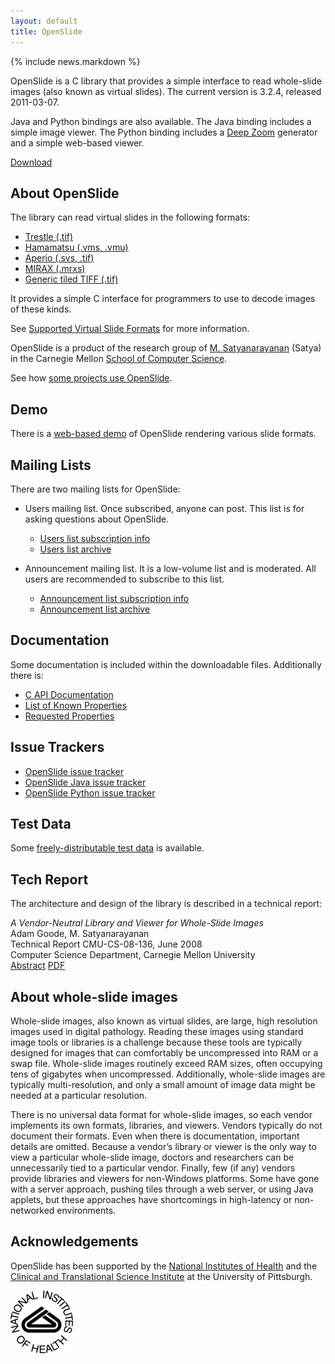 ```yaml
---
layout: default
title: OpenSlide
---
```


<div markdown="1" class="newsflash">
{% include news.markdown %}
</div>

OpenSlide is a C library that provides a simple interface to read
whole-slide images (also known as virtual slides). The current version
is 3.2.4, released 2011-03-07.

Java and Python bindings are also available. The Java binding includes a
simple image viewer. The Python binding includes a [Deep Zoom][26]
generator and a simple web-based viewer.

[Download][1]

[1]: Download
[26]: http://msdn.microsoft.com/en-us/library/cc645050%28VS.95%29.aspx

About OpenSlide
---------------

The library can read virtual slides in the following formats:

 * [Trestle (.tif)][2]
 * [Hamamatsu (.vms, .vmu)][3]
 * [Aperio (.svs, .tif)][4]
 * [MIRAX (.mrxs)][5]
 * [Generic tiled TIFF (.tif)][6]

[2]: Trestle%20format
[3]: Hamamatsu%20format
[4]: Aperio%20format
[5]: MIRAX%20format
[6]: Generic%20tiled%20TIFF%20format

It provides a simple C interface for programmers to use to decode
images of these kinds.

See [Supported Virtual Slide Formats][7] for more information.

[7]: Supported%20Virtual%20Slide%20Formats


OpenSlide is a product of the research group of [M. Satyanarayanan][8]
(Satya) in the Carnegie Mellon [School of Computer Science][9].

[8]: http://www.cs.cmu.edu/~satya/
[9]: http://www.cs.cmu.edu/


See how [some projects use OpenSlide][10].

[10]: Some%20Projects%20Using%20OpenSlide


Demo
----

There is a [web-based demo][26] of OpenSlide rendering various slide
formats.

[26]: demo/


Mailing Lists
-------------

There are two mailing lists for OpenSlide:

 * Users mailing list. Once subscribed, anyone can post. This list is for asking questions about OpenSlide.
   * [Users list subscription info][11]
   * [Users list archive][12]

 * Announcement mailing list. It is a low-volume list and is moderated. All users are recommended to subscribe to this list.
   * [Announcement list subscription info][13]
   * [Announcement list archive][14]

[11]: http://lists.andrew.cmu.edu/mailman/listinfo/openslide-users/
[12]: http://lists.andrew.cmu.edu/pipermail/openslide-users/
[13]: http://lists.andrew.cmu.edu/mailman/listinfo/openslide-announce/
[14]: http://lists.andrew.cmu.edu/pipermail/openslide-announce/


Documentation
-------------

Some documentation is included within the downloadable files. Additionally there is:
 * [C API Documentation][15]
 * [List of Known Properties][16]
 * [Requested Properties][17]

[15]: api/openslide_8h.html
[16]: List%20of%20Known%20Properties
[17]: Requested%20Properties


Issue Trackers
--------------

 * [OpenSlide issue tracker][23]
 * [OpenSlide Java issue tracker][24]
 * [OpenSlide Python issue tracker][25]

[23]: http://github.com/openslide/openslide/issues
[24]: http://github.com/openslide/openslide-java/issues
[25]: http://github.com/openslide/openslide-python/issues


Test Data
---------

Some [freely-distributable test data][18] is available.

[18]: http://openslide.cs.cmu.edu/download/openslide-testdata/


Tech Report
-----------

The architecture and design of the library is described in a technical report:

*A Vendor-Neutral Library and Viewer for Whole-Slide Images*  
Adam Goode, M. Satyanarayanan  
Technical Report CMU-CS-08-136, June 2008  
Computer Science Department, Carnegie Mellon University  
[Abstract][19]
[PDF][20]

[19]: http://reports-archive.adm.cs.cmu.edu/anon/2008/abstracts/08-136.html
[20]: http://reports-archive.adm.cs.cmu.edu/anon/2008/CMU-CS-08-136.pdf


About whole-slide images
------------------------

Whole-slide images, also known as virtual slides, are large, high resolution images used in digital
pathology. Reading these images using standard image tools or libraries is a challenge because
these tools are typically designed for images that can comfortably be uncompressed into RAM or
a swap file. Whole-slide images routinely exceed RAM sizes, often occupying tens of gigabytes
when uncompressed. Additionally, whole-slide images are typically multi-resolution, and only a
small amount of image data might be needed at a particular resolution.

There is no universal data format for whole-slide images, so each vendor implements its own
formats, libraries, and viewers. Vendors typically do not document their formats. Even when
there is documentation, important details are omitted. Because a vendor’s library or viewer is the
only way to view a particular whole-slide image, doctors and researchers can be unnecessarily
tied to a particular vendor. Finally, few (if any) vendors provide libraries and viewers for non-Windows platforms. Some have gone with a server approach, pushing tiles through a web server,
or using Java applets, but these approaches have shortcomings in high-latency or non-networked
environments.

Acknowledgements
----------------
OpenSlide has been supported by the [National Institutes of Health][21] and the [Clinical and Translational Science Institute][22] at the University of Pittsburgh.

[21]: http://www.nih.gov/
[22]: http://www.ctsi.pitt.edu/


[![NIH logo](images/NIH_logo.png)][21]